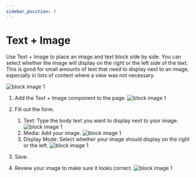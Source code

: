 ```yaml
---
sidebar_position: 3
---
```


# Text + Image

Use Text + Image to place an image and text block side by side. You can select whether the image will display on the right or the left side of the text. This is good for small amounts of text that need to display next to an image, especially in lists of content where a view was not necessary.

![block image 1](/img/text-plus-image-1.png)

1. Add the Text + Image component to the page.
![block image 1](/img/text-plus-image-2.png)

1. Fill out the form.

      1. Text: Type the body text you want to display next to your image.
      ![block image 1](/img/text-plus-image-3.png)
      1. Media: Add your image.
      ![block image 1](/img/text-plus-image-4.png)
      1. Display Mode: Select whether your image should display on the right or the left.
      ![block image 1](/img/text-plus-image-5.png)

1. Save.

1. Review your image to make sure it looks correct.
![block image 1](/img/text-plus-image-6.png)
